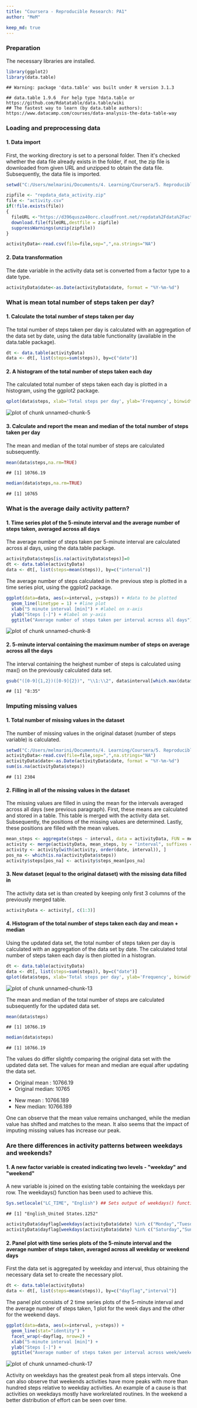 ```yaml
---
title: "Coursera - Reproducible Research: PA1"
author: "MeM"

keep_md: true
---
```

### Preparation
The necessary libraries are installed.


```r
library(ggplot2)
library(data.table)
```

```
## Warning: package 'data.table' was built under R version 3.1.3
```

```
## data.table 1.9.6  For help type ?data.table or https://github.com/Rdatatable/data.table/wiki
## The fastest way to learn (by data.table authors): https://www.datacamp.com/courses/data-analysis-the-data-table-way
```

### Loading and preprocessing data

#### 1. Data import
First, the working directory is set to a personal folder. Then it's checked whether the data file already exists in the folder, if not, the zip file is downloaded from given URL and unzipped to obtain the data file. Subsequently, the data file is imported.


```r
setwd("C:/Users/melmarini/Documents/4. Learning/Coursera/5. Reproducible Research/Course Project 1/Data")

zipfile <- "repdata_data_activity.zip"
file <- "activity.csv"
if(!file.exists(file))
{
  fileURL <-"https://d396qusza40orc.cloudfront.net/repdata%2Fdata%2Factivity.zip"
  download.file(fileURL,destfile = zipfile)
  suppressWarnings(unzip(zipfile))
}

activityData<-read.csv(file=file,sep=",",na.strings="NA")
```

#### 2. Data transformation
The date variable in the activity data set is converted from a factor type to a date type.


```r
activityData$date<-as.Date(activityData$date, format = "%Y-%m-%d")
```

### What is mean total number of steps taken per day?

#### 1. Calculate the total number of steps taken per day
The total number of steps taken per day is calculated with an aggregation of the data set by date, using the data table functionality (available in the data.table package).


```r
dt <- data.table(activityData)
data <- dt[, list(steps=sum(steps)), by=c("date")]
```

#### 2. A histogram of the total number of steps taken each day
The calculated total number of steps taken each day is plotted in a histogram, using the ggplot2 package. 


```r
qplot(data$steps, xlab='Total steps per day', ylab='Frequency', binwidth=1000)
```

![plot of chunk unnamed-chunk-5](figure/unnamed-chunk-5-1.png) 

#### 3. Calculate and report the mean and median of the total number of steps taken per day
The mean and median of the total number of steps are calculated subsequently.


```r
mean(data$steps,na.rm=TRUE)
```

```
## [1] 10766.19
```

```r
median(data$steps,na.rm=TRUE)
```

```
## [1] 10765
```

### What is the average daily activity pattern?

#### 1. Time series plot of the 5-minute interval and the average number of steps taken, averaged across all days
The average number of steps taken per 5-minute interval are calculated across al days, using the data.table package.


```r
activityData$steps[is.na(activityData$steps)]=0
dt <- data.table(activityData)
data <- dt[, list(steps=mean(steps)), by=c("interval")]
```

The average number of steps calculated in the previous step is plotted in a time series plot, using the ggplot2 package.


```r
ggplot(data=data, aes(x=interval, y=steps)) + #data to be plotted
  geom_line(linetype = 1) + #line plot
  xlab("5 minute interval [min]") + #label on x-axis
  ylab("Steps [-]") + #label on y-axis
  ggtitle("Average number of steps taken per interval across all days") #plot title
```

![plot of chunk unnamed-chunk-8](figure/unnamed-chunk-8-1.png) 

#### 2. 5-minute interval containing the maximum number of steps on average across all the days
The interval containing the heighest number of steps is calculated using max() on the previously calculated data set.


```r
gsub("([0-9]{1,2})([0-9]{2})", "\\1:\\2", data$interval[which.max(data$steps)])
```

```
## [1] "8:35"
```

### Imputing missing values

#### 1. Total number of missing values in the dataset
The number of missing values in the original dataset (number of steps variable) is calculated.


```r
setwd("C:/Users/melmarini/Documents/4. Learning/Coursera/5. Reproducible Research/Course Project 1/Data")
activityData<-read.csv(file=file,sep=",",na.strings="NA")
activityData$date<-as.Date(activityData$date, format = "%Y-%m-%d")
sum(is.na(activityData$steps))
```

```
## [1] 2304
```

#### 2. Filling in all of the missing values in the dataset

The missing values are filled in using the mean for the intervals averaged across all days (see previous paragraph). First, these means are calculated and stored in a table. This table is merged with the activity data set. Subsequently, the positions of the missing values are determined. Lastly, these positions are filled with the mean values.


```r
mean_steps <- aggregate(steps ~ interval, data = activityData, FUN = mean)
activity <- merge(activityData, mean_steps, by = "interval", suffixes = c("","_mean"))
activity <- activity[with(activity, order(date, interval)), ]
pos_na <- which(is.na(activityData$steps))
activity$steps[pos_na] <- activity$steps_mean[pos_na]
```

#### 3. New dataset (equal to the original dataset) with the missing data filled in
The activity data set is than created by keeping only first 3 columns of the previously merged table.


```r
activityData <- activity[, c(1:3)]
```

#### 4. Histogram of the total number of steps taken each day and mean + median 
Using the updated data set, the total number of steps taken per day is calculated with an aggregation of the data set by date. The calculated total number of steps taken each day is then plotted in a histogran.


```r
dt <- data.table(activityData)
data <- dt[, list(steps=sum(steps)), by=c("date")]
qplot(data$steps, xlab='Total steps per day', ylab='Frequency', binwidth=1000)
```

![plot of chunk unnamed-chunk-13](figure/unnamed-chunk-13-1.png) 

The mean and median of the total number of steps are calculated subsequently for the updated data set.


```r
mean(data$steps)
```

```
## [1] 10766.19
```

```r
median(data$steps)
```

```
## [1] 10766.19
```

The values do differ slightly comparing the original data set with the updated data set. The values for mean and median are equal after updating the data set.
* Original mean : 10766.19
* Original median: 10765
- New mean : 10766.189
- New median: 10766.189

One can observe that the mean value remains unchanged, while the median value has shifted and matches to the mean. It also seems that the impact of imputing missing values has increase our peak.

### Are there differences in activity patterns between weekdays and weekends?

#### 1. A new factor variable is created indicating two levels - "weekday" and "weekend"
A new variable is joined on the existing table containing the weekdays per row. The weekdays() function has been used to achieve this. 


```r
Sys.setlocale("LC_TIME", "English") ## Sets output of weekdays() function in English
```

```
## [1] "English_United States.1252"
```

```r
activityData$dayflag[weekdays(activityData$date) %in% c("Monday","Tuesday","Wednesday","Thursday","Friday")]<-"weekday"
activityData$dayflag[weekdays(activityData$date) %in% c("Saturday","Sunday")]<-"weekend"
```

#### 2. Panel plot with  time series plots of the 5-minute interval and the average number of steps taken, averaged across all weekday or weekend days
First the data set is aggregated by weekday and interval, thus obtaining the necessary data set to create the necessary plot.


```r
dt <- data.table(activityData)
data <- dt[, list(steps=mean(steps)), by=c("dayflag","interval")]
```

The panel plot consists of 2 time series plots of the 5-minute interval and the average number of steps taken, 1 plot for the week days and the other for the weekend days.


```r
ggplot(data=data, aes(x=interval, y=steps)) +
  geom_line(stat="identity") +
  facet_wrap(~dayflag, nrow=2) + 
  xlab("5-minute interval [min]") +
  ylab("Steps [-]") +
  ggtitle("Average number of steps taken per interval across week/weekend days")
```

![plot of chunk unnamed-chunk-17](figure/unnamed-chunk-17-1.png) 

Activity on weekdays has the greatest peak from all steps intervals. One can also observe that weekends activities have more peaks with more than hundred steps relative to weekday activities. An example of a cause is that activities on weekdays mostly have workrelated routines. In the weekend a better distribution of effort can be seen over time.
